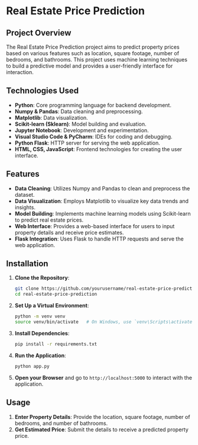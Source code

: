 # Real Estate Price Prediction

## Project Overview
The Real Estate Price Prediction project aims to predict property prices based on various features such as location, square footage, number of bedrooms, and bathrooms. This project uses machine learning techniques to build a predictive model and provides a user-friendly interface for interaction.

## Technologies Used
- **Python**: Core programming language for backend development.
- **Numpy & Pandas**: Data cleaning and preprocessing.
- **Matplotlib**: Data visualization.
- **Scikit-learn (Sklearn)**: Model building and evaluation.
- **Jupyter Notebook**: Development and experimentation.
- **Visual Studio Code & PyCharm**: IDEs for coding and debugging.
- **Python Flask**: HTTP server for serving the web application.
- **HTML, CSS, JavaScript**: Frontend technologies for creating the user interface.

## Features
- **Data Cleaning**: Utilizes Numpy and Pandas to clean and preprocess the dataset.
- **Data Visualization**: Employs Matplotlib to visualize key data trends and insights.
- **Model Building**: Implements machine learning models using Scikit-learn to predict real estate prices.
- **Web Interface**: Provides a web-based interface for users to input property details and receive price estimates.
- **Flask Integration**: Uses Flask to handle HTTP requests and serve the web application.

## Installation

1. **Clone the Repository**:
   ```bash
   git clone https://github.com/yourusername/real-estate-price-prediction.git
   cd real-estate-price-prediction
   ```

2. **Set Up a Virtual Environment**:
   ```bash
   python -m venv venv
   source venv/bin/activate   # On Windows, use `venv\Scripts\activate`
   ```

3. **Install Dependencies**:
   ```bash
   pip install -r requirements.txt
   ```

4. **Run the Application**:
   ```bash
   python app.py
   ```

5. **Open your Browser** and go to `http://localhost:5000` to interact with the application.

## Usage

1. **Enter Property Details**: Provide the location, square footage, number of bedrooms, and number of bathrooms.
2. **Get Estimated Price**: Submit the details to receive a predicted property price.


